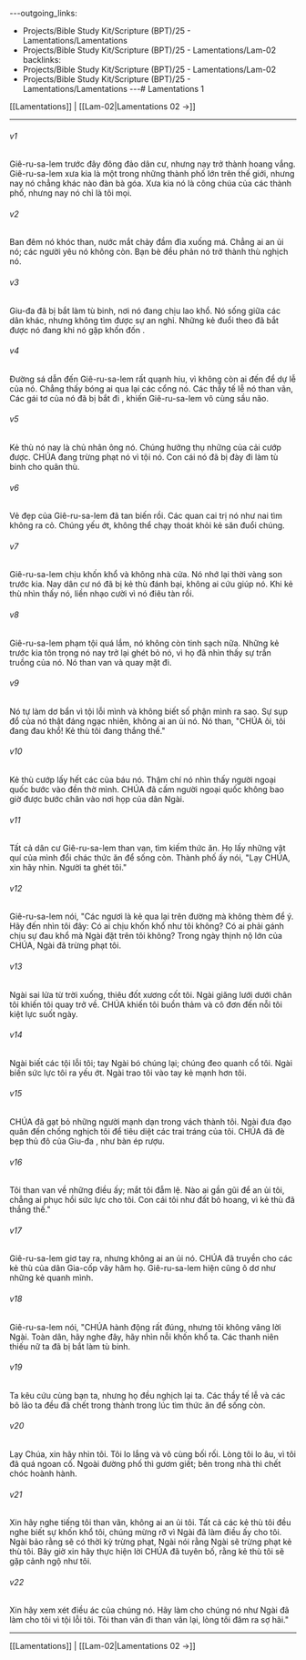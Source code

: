 ---outgoing_links:
  - Projects/Bible Study Kit/Scripture (BPT)/25 - Lamentations/Lamentations
  - Projects/Bible Study Kit/Scripture (BPT)/25 - Lamentations/Lam-02
backlinks:
  - Projects/Bible Study Kit/Scripture (BPT)/25 - Lamentations/Lam-02
  - Projects/Bible Study Kit/Scripture (BPT)/25 - Lamentations/Lamentations
---# Lamentations 1

[[Lamentations]] | [[Lam-02|Lamentations 02 →]]
***



###### v1 
Giê-ru-sa-lem trước đây đông đảo dân cư, nhưng nay trở thành hoang vắng. Giê-ru-sa-lem xưa kia là một trong những thành phố lớn trên thế giới, nhưng nay nó chẳng khác nào đàn bà góa. Xưa kia nó là công chúa của các thành phố, nhưng nay nó chỉ là tôi mọi. 

###### v2 
Ban đêm nó khóc than, nước mắt chảy đầm đìa xuống má. Chẳng ai an ủi nó; các người yêu nó không còn. Bạn bè đều phản nó trở thành thù nghịch nó. 

###### v3 
Giu-đa đã bị bắt làm tù binh, nơi nó đang chịu lao khổ. Nó sống giữa các dân khác, nhưng không tìm được sự an nghỉ. Những kẻ đuổi theo đã bắt được nó đang khi nó gặp khốn đốn . 

###### v4 
Đường sá dẫn đến Giê-ru-sa-lem rất quạnh hiu, vì không còn ai đến để dự lễ của nó. Chẳng thấy bóng ai qua lại các cổng nó. Các thầy tế lễ nó than vãn, Các gái tơ của nó đã bị bắt đi , khiến Giê-ru-sa-lem vô cùng sầu não. 

###### v5 
Kẻ thù nó nay là chủ nhân ông nó. Chúng hưởng thụ những của cải cướp được. CHÚA đang trừng phạt nó vì tội nó. Con cái nó đã bị đày đi làm tù binh cho quân thù. 

###### v6 
Vẻ đẹp của Giê-ru-sa-lem đã tan biến rồi. Các quan cai trị nó như nai tìm không ra cỏ. Chúng yếu ớt, không thể chạy thoát khỏi kẻ săn đuổi chúng. 

###### v7 
Giê-ru-sa-lem chịu khốn khổ và không nhà cửa. Nó nhớ lại thời vàng son trước kia. Nay dân cư nó đã bị kẻ thù đánh bại, không ai cứu giúp nó. Khi kẻ thù nhìn thấy nó, liền nhạo cười vì nó điêu tàn rồi. 

###### v8 
Giê-ru-sa-lem phạm tội quá lắm, nó không còn tinh sạch nữa. Những kẻ trước kia tôn trọng nó nay trở lại ghét bỏ nó, vì họ đã nhìn thấy sự trần truồng của nó. Nó than van và quay mặt đi. 

###### v9 
Nó tự làm dơ bẩn vì tội lỗi mình và không biết số phận mình ra sao. Sự sụp đổ của nó thật đáng ngạc nhiên, không ai an ủi nó. Nó than, "CHÚA ôi, tôi đang đau khổ! Kẻ thù tôi đang thắng thế." 

###### v10 
Kẻ thù cướp lấy hết các của báu nó. Thậm chí nó nhìn thấy người ngoại quốc bước vào đền thờ mình. CHÚA đã cấm người ngoại quốc không bao giờ được bước chân vào nơi họp của dân Ngài. 

###### v11 
Tất cả dân cư Giê-ru-sa-lem than van, tìm kiếm thức ăn. Họ lấy những vật quí của mình đổi chác thức ăn để sống còn. Thành phố ấy nói, "Lạy CHÚA, xin hãy nhìn. Người ta ghét tôi." 

###### v12 
Giê-ru-sa-lem nói, "Các ngươi là kẻ qua lại trên đường mà không thèm để ý. Hãy đến nhìn tôi đây: Có ai chịu khốn khổ như tôi không? Có ai phải gánh chịu sự đau khổ mà Ngài đặt trên tôi không? Trong ngày thịnh nộ lớn của CHÚA, Ngài đã trừng phạt tôi. 

###### v13 
Ngài sai lửa từ trời xuống, thiêu đốt xương cốt tôi. Ngài giăng lưới dưới chân tôi khiến tôi quay trở về. CHÚA khiến tôi buồn thảm và cô đơn đến nỗi tôi kiệt lực suốt ngày. 

###### v14 
Ngài biết các tội lỗi tôi; tay Ngài bó chúng lại; chúng đeo quanh cổ tôi. Ngài biến sức lực tôi ra yếu ớt. Ngài trao tôi vào tay kẻ mạnh hơn tôi. 

###### v15 
CHÚA đã gạt bỏ những người mạnh dạn trong vách thành tôi. Ngài đưa đạo quân đến chống nghịch tôi để tiêu diệt các trai tráng của tôi. CHÚA đã đè bẹp thủ đô của Giu-đa , như bàn ép rượu. 

###### v16 
Tôi than van về những điều ấy; mắt tôi đẫm lệ. Nào ai gần gũi để an ủi tôi, chẳng ai phục hồi sức lực cho tôi. Con cái tôi như đất bỏ hoang, vì kẻ thù đã thắng thế." 

###### v17 
Giê-ru-sa-lem giơ tay ra, nhưng không ai an ủi nó. CHÚA đã truyền cho các kẻ thù của dân Gia-cốp vây hãm họ. Giê-ru-sa-lem hiện cũng ô dơ như những kẻ quanh mình. 

###### v18 
Giê-ru-sa-lem nói, "CHÚA hành động rất đúng, nhưng tôi không vâng lời Ngài. Toàn dân, hãy nghe đây, hãy nhìn nỗi khốn khổ ta. Các thanh niên thiếu nữ ta đã bị bắt làm tù binh. 

###### v19 
Ta kêu cứu cùng bạn ta, nhưng họ đều nghịch lại ta. Các thầy tế lễ và các bô lão ta đều đã chết trong thành trong lúc tìm thức ăn để sống còn. 

###### v20 
Lạy Chúa, xin hãy nhìn tôi. Tôi lo lắng và vô cùng bối rối. Lòng tôi lo âu, vì tôi đã quá ngoan cố. Ngoài đường phố thì gươm giết; bên trong nhà thì chết chóc hoành hành. 

###### v21 
Xin hãy nghe tiếng tôi than vãn, không ai an ủi tôi. Tất cả các kẻ thù tôi đều nghe biết sự khốn khổ tôi, chúng mừng rỡ vì Ngài đã làm điều ấy cho tôi. Ngài bảo rằng sẽ có thời kỳ trừng phạt, Ngài nói rằng Ngài sẽ trừng phạt kẻ thù tôi. Bây giờ xin hãy thực hiện lời CHÚA đã tuyên bố, rằng kẻ thù tôi sẽ gặp cảnh ngộ như tôi. 

###### v22 
Xin hãy xem xét điều ác của chúng nó. Hãy làm cho chúng nó như Ngài đã làm cho tôi vì tội lỗi tôi. Tôi than vãn đi than vãn lại, lòng tôi đâm ra sợ hãi."

***
[[Lamentations]] | [[Lam-02|Lamentations 02 →]]
